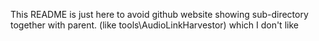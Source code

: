 This README is just here to avoid github website showing sub-directory together with parent. (like tools\AudioLinkHarvestor) which I don't like
